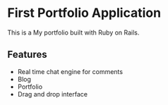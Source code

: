 # First Portfolio Application 

This is a My portfolio built with Ruby on Rails.

## Features

- Real time chat engine for comments
- Blog
- Portfolio
- Drag and drop interface


  
